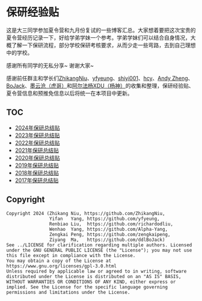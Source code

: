 # 保研经验贴

这是大三同学参加夏令营和九月份复试的一些博客汇总。大家想着要把这次宝贵的夏令营经历记录一下，好给学弟学妹一个参考。学弟学妹们可以结合自身情况，大概了解一下保研流程，部分学校保研考核要求，从而少走一些弯路，去到自己理想中的学校。

感谢所有同学的无私分享~ 谢谢大家~

感谢前任群主和学长们[ZhikangNiu](https://github.com/ZhikangNiu)、[yfyeung](https://github.com/yfyeung)、[shiyi001](https://github.com/shiyi001)、[hcy](https://github.com/hcy226)、[Andy Zheng](https://github.com/Smlight)、[BoJack](https://github.com/ddlBoJack)、[墨云沧（虎哥）](https://github.com/richardodliu)和[阿尔法杨XDU（杨神）](https://github.com/Alpha-Yang)的收集和整理，保研经验贴、夏令营信息和预推免信息以后将统一在本项目中更新。

## TOC

- [2024年保研总结贴](./2024年保研总结贴/)
- [2023年保研总结贴](./2023年.md)
- [2022年保研总结贴](./2022年.md)
- [2021年保研总结贴](./2021年.md)
- [2020年保研总结贴](./2020年.md)
- [2019年保研总结贴](./2019年.md)
- [2018年保研总结贴](./2018年.md)
- [2017年保研总结贴](./2017年.md)

## Copyright

```
Copyright 2024 (Zhikang Niu, https://github.com/ZhikangNiu,
                Yifan   Yang, https://github.com/yfyeung,
                Renbiao Liu,  https://github.com/richardodliu,
                Wenhao  Yang, https://github.com/Alpha-Yang,
                Zengkai Peng, https://github.com/zengkaipeng,
                Ziyang  Ma,   https://github.com/ddlBoJack)
See ../LICENSE for clarification regarding multiple authors. Licensed under the GNU GENERAL PUBLIC LICENSE (the "License"); you may not use this file except in compliance with the License.
You may obtain a copy of the License at https://www.gnu.org/licenses/gpl-3.0.html
Unless required by applicable law or agreed to in writing, software distributed under the License is distributed on an "AS IS" BASIS, WITHOUT WARRANTIES OR CONDITIONS OF ANY KIND, either express or implied. See the License for the specific language governing permissions and limitations under the License.
```

